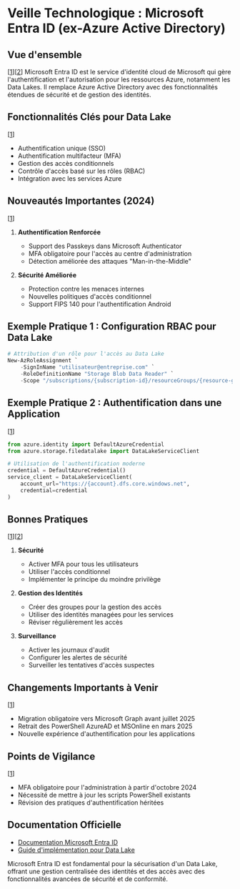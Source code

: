 # Veille Technologique : Microsoft Entra ID (ex-Azure Active Directory)

## Vue d'ensemble
[[1](https://learn.microsoft.com/en-us/entra/fundamentals/whats-new)][[2](https://learn.microsoft.com/en-us/entra/identity-platform/reference-breaking-changes)]
Microsoft Entra ID est le service d'identité cloud de Microsoft qui gère l'authentification et l'autorisation pour les ressources Azure, notamment les Data Lakes. Il remplace Azure Active Directory avec des fonctionnalités étendues de sécurité et de gestion des identités.

## Fonctionnalités Clés pour Data Lake
[[1](https://learn.microsoft.com/en-us/entra/fundamentals/whats-new)]
- Authentification unique (SSO)
- Authentification multifacteur (MFA)
- Gestion des accès conditionnels
- Contrôle d'accès basé sur les rôles (RBAC)
- Intégration avec les services Azure

## Nouveautés Importantes (2024)
[[1](https://learn.microsoft.com/en-us/entra/fundamentals/whats-new)]
1. **Authentification Renforcée**
   - Support des Passkeys dans Microsoft Authenticator
   - MFA obligatoire pour l'accès au centre d'administration
   - Détection améliorée des attaques "Man-in-the-Middle"

2. **Sécurité Améliorée**
   - Protection contre les menaces internes
   - Nouvelles politiques d'accès conditionnel
   - Support FIPS 140 pour l'authentification Android

## Exemple Pratique 1 : Configuration RBAC pour Data Lake
```powershell
# Attribution d'un rôle pour l'accès au Data Lake
New-AzRoleAssignment `
    -SignInName "utilisateur@entreprise.com" `
    -RoleDefinitionName "Storage Blob Data Reader" `
    -Scope "/subscriptions/{subscription-id}/resourceGroups/{resource-group}/providers/Microsoft.Storage/storageAccounts/{storage-account}"
```

## Exemple Pratique 2 : Authentification dans une Application
[[1](https://learn.microsoft.com/en-us/entra/fundamentals/whats-new)]
```python
from azure.identity import DefaultAzureCredential
from azure.storage.filedatalake import DataLakeServiceClient

# Utilisation de l'authentification moderne
credential = DefaultAzureCredential()
service_client = DataLakeServiceClient(
    account_url="https://{account}.dfs.core.windows.net",
    credential=credential
)
```

## Bonnes Pratiques
[[1](https://learn.microsoft.com/en-us/entra/fundamentals/whats-new)][[2](https://learn.microsoft.com/en-us/entra/identity-platform/reference-breaking-changes)]
1. **Sécurité**
   - Activer MFA pour tous les utilisateurs
   - Utiliser l'accès conditionnel
   - Implémenter le principe du moindre privilège

2. **Gestion des Identités**
   - Créer des groupes pour la gestion des accès
   - Utiliser des identités managées pour les services
   - Réviser régulièrement les accès

3. **Surveillance**
   - Activer les journaux d'audit
   - Configurer les alertes de sécurité
   - Surveiller les tentatives d'accès suspectes

## Changements Importants à Venir
[[1](https://learn.microsoft.com/en-us/entra/fundamentals/whats-new)]
- Migration obligatoire vers Microsoft Graph avant juillet 2025
- Retrait des PowerShell AzureAD et MSOnline en mars 2025
- Nouvelle expérience d'authentification pour les applications

## Points de Vigilance
[[1](https://learn.microsoft.com/en-us/entra/fundamentals/whats-new)]
- MFA obligatoire pour l'administration à partir d'octobre 2024
- Nécessité de mettre à jour les scripts PowerShell existants
- Révision des pratiques d'authentification héritées

## Documentation Officielle
- [Documentation Microsoft Entra ID](https://learn.microsoft.com/fr-fr/entra/fundamentals/whats-new)
- [Guide d'implémentation pour Data Lake](https://learn.microsoft.com/fr-fr/azure/storage/blobs/data-lake-storage-access-control)

Microsoft Entra ID est fondamental pour la sécurisation d'un Data Lake, offrant une gestion centralisée des identités et des accès avec des fonctionnalités avancées de sécurité et de conformité. 